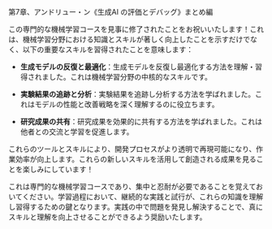 第7章、アンドリュー・ン《生成AI の評価とデバッグ》まとめ編

この専門的な機械学習コースを見事に修了されたことをお祝いいたします！これは、機械学習分野における知識とスキルが著しく向上したことを示すだけでなく、以下の重要なスキルを習得されたことを意味します：

- **生成モデルの反復と最適化**：生成モデルを反復し最適化する方法を理解・習得されました。これは機械学習分野の中核的なスキルです。

- **実験結果の追跡と分析**：実験結果を追跡し分析する方法を学ばれました。これはモデルの性能と改善戦略を深く理解するのに役立ちます。

- **研究成果の共有**：研究成果を効果的に共有する方法を学ばれました。これは他者との交流と学習を促進します。

これらのツールとスキルにより、開発プロセスがより透明で再現可能になり、作業効率が向上します。これらの新しいスキルを活用して創造される成果を見ることを楽しみにしています！

これは専門的な機械学習コースであり、集中と忍耐が必要であることを覚えておいてください。学習過程において、継続的な実践と試行が、これらの知識を理解し習得するための鍵となります。実践の中で問題を発見し解決することで、真にスキルと理解を向上させることができるよう奨励いたします。
